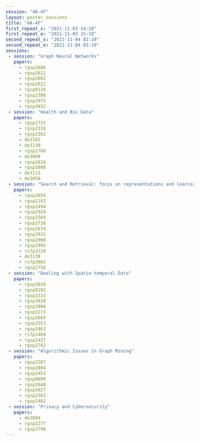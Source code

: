 ```yaml
---
session: "4A-4F"
layout: poster_sessions
title: "4A-4F"
first_repeat_s: "2021-11-03 14:10" 
first_repeat_e: "2021-11-03 15:10" 
second_repeat_s: "2021-11-04 02:10" 
second_repeat_e: "2021-11-04 03:10"
sessions:
 - session: "Graph Neural Networks"
   papers:
     - rgsp2686
     - rgsp2612
     - rgsp2602
     - rgsp2622
     - rgsp0126
     - rgsp2380
     - rgsp2975
     - rgsp3032
 - session: "Health and Bio Data"
   papers:
     - rgsp2725
     - rgsp2328
     - rgsp2382
     - de3102
     - de3130
     - rgsp2788
     - de3068
     - rgsp2634
     - rgsp3000
     - de3113
     - de3058
 - session: "Search and Retrieval: focus on representations and learning"
   papers:
     - rgsp2654
     - rgsp2243
     - rgsp2494
     - rgsp2924
     - rgsp2569
     - rgsp2716
     - rgsp2674
     - rgsp2932
     - rgsp2960
     - rgsp2995
     - rsfp3120
     - de3138
     - rsfp3083
     - rgsp2756   
 - session: "Dealing with Spatio-temporal Data"
   papers:
     - rgsp3010
     - rgsp0192
     - rgsp2333
     - rgsp3010
     - rgsp2808
     - rgsp2273
     - rgsp2665
     - rgsp2553
     - rgsp2463
     - rsfp1460
     - rgsp2437
     - rgsp2782
 - session: "Algorithmic Issues in Graph Mining"
   papers:
     - rgsp2587
     - rgsp2804
     - rgsp2453
     - rgsp0099
     - rgsp2640
     - rgsp2627
     - rgsp2563
     - rgsp2482
 - session: "Privacy and Cybersecurity"
   papers:
     - de3084
     - rgsp2277
     - rgsp2790
---
```

